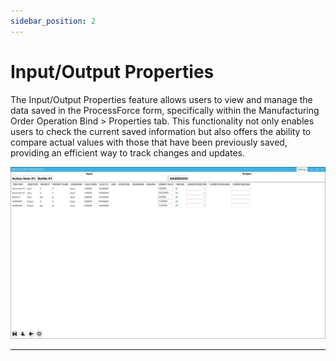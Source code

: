 ```yaml
---
sidebar_position: 2
---
```


# Input/Output Properties

The Input/Output Properties feature allows users to view and manage the data saved in the ProcessForce form, specifically within the Manufacturing Order Operation Bind > Properties tab. This functionality not only enables users to check the current saved information but also offers the ability to compare actual values with those that have been previously saved, providing an efficient way to track changes and updates.

![Input Output](./media/input-output-properties/input-output-properties.webp)

---

